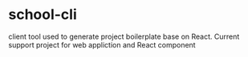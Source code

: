 
# school-cli

client tool used to generate project boilerplate base on React. Current support project for web appliction and React component



